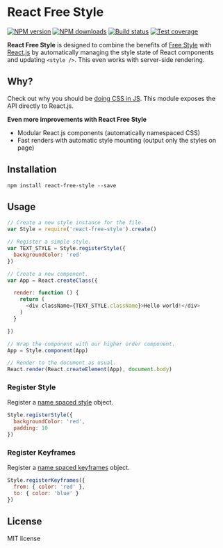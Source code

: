 # React Free Style

[![NPM version][npm-image]][npm-url]
[![NPM downloads][downloads-image]][downloads-url]
[![Build status][travis-image]][travis-url]
[![Test coverage][coveralls-image]][coveralls-url]

**React Free Style** is designed to combine the benefits of [Free Style](https://github.com/blakeembrey/free-style) with [React.js](https://github.com/facebook/react) by automatically managing the style state of React components and updating `<style />`. This even works with server-side rendering.

## Why?

Check out why you should be [doing CSS in JS](https://github.com/blakeembrey/free-style#why). This module exposes the API directly to React.js.

**Even more improvements with React Free Style**

* Modular React.js components (automatically namespaced CSS)
* Fast renders with automatic style mounting (output only the styles on page)

## Installation

```
npm install react-free-style --save
```

## Usage

```js
// Create a new style instance for the file.
var Style = require('react-free-style').create()

// Register a simple style.
var TEXT_STYLE = Style.registerStyle({
  backgroundColor: 'red'
})

// Create a new component.
var App = React.createClass({

  render: function () {
    return (
      <div className={TEXT_STYLE.className}>Hello world!</div>
    )
  }

})

// Wrap the component with our higher order component.
App = Style.component(App)

// Render to the document as usual.
React.render(React.createElement(App), document.body)
```

### Register Style

Register a [name spaced style](https://github.com/blakeembrey/free-style#namespaced-styles) object.

```js
Style.registerStyle({
  backgroundColor: 'red',
  padding: 10
})
```

### Register Keyframes

Register a [name spaced keyframes](https://github.com/blakeembrey/free-style#keyframes) object.

```js
Style.registerKeyframes({
  from: { color: 'red' },
  to: { color: 'blue' }
})
```

## License

MIT license

[npm-image]: https://img.shields.io/npm/v/react-free-style.svg?style=flat
[npm-url]: https://npmjs.org/package/react-free-style
[downloads-image]: https://img.shields.io/npm/dm/react-free-style.svg?style=flat
[downloads-url]: https://npmjs.org/package/react-free-style
[travis-image]: https://img.shields.io/travis/blakeembrey/react-free-style.svg?style=flat
[travis-url]: https://travis-ci.org/blakeembrey/react-free-style
[coveralls-image]: https://img.shields.io/coveralls/blakeembrey/react-free-style.svg?style=flat
[coveralls-url]: https://coveralls.io/r/blakeembrey/react-free-style?branch=master
